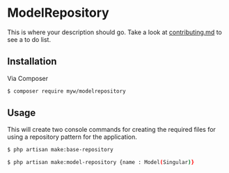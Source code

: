 # ModelRepository

This is where your description should go. Take a look at [contributing.md](contributing.md) to see a to do list.

## Installation

Via Composer

``` bash
$ composer require myw/modelrepository
```

## Usage

This will create two console commands for creating the required files for using a repository pattern for the application.

``` bash
$ php artisan make:base-repository
```

``` bash
$ php artisan make:model-repository {name : Model(Singular)}
```
